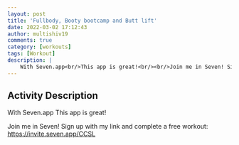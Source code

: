 ```yaml
---
layout: post
title: 'Fullbody, Booty bootcamp and Butt lift'
date: 2022-03-02 17:12:43
author: multishiv19
comments: true
category: [workouts]
tags: [Workout]
description: |
    With Seven.app<br/>This app is great!<br/><br/>Join me in Seven! Sign up with my link and complete a free workout: <br/>https://invite.seven.app/CCSL
---
```



## Activity Description
With Seven.app
This app is great!

Join me in Seven! Sign up with my link and complete a free workout: 
https://invite.seven.app/CCSL


<div width='100%' class='strava-embed-placeholder' data-embed-type='activity' data-embed-id='6759692882'></div>
<script src='https://strava-embeds.com/embed.js'></script>
